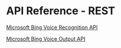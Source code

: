 <!-- 
NavPath: Speech API
LinkLabel: API Reference - REST
Url: Speech/documentation/API-Reference-REST/Overview
Weight: 20
-->

# API Reference - REST

[Microsoft Bing Voice Recognition API](BingVoiceRecognition.md)  

[Microsoft Bing Voice Output API](BingVoiceOutput.md)
